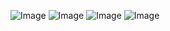 ![Image](https://github.com/user-attachments/assets/97b4d66c-2591-4921-9b6c-6620edf3cab4)
![Image](https://github.com/user-attachments/assets/be58f0a4-1e7e-4176-b0aa-05af904e6a13)
![Image](https://github.com/user-attachments/assets/b0731351-0c57-4a56-a679-c5aef57cca36)
![Image](https://github.com/user-attachments/assets/edd07694-b3be-464b-928d-5f3816d1844a)
